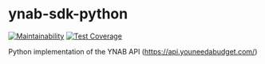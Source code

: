 # ynab-sdk-python
[![Maintainability](https://api.codeclimate.com/v1/badges/1cc63fda8d84d1ada123/maintainability)](https://codeclimate.com/github/andreroggeri/ynab-sdk-python/maintainability)
[![Test Coverage](https://api.codeclimate.com/v1/badges/1cc63fda8d84d1ada123/test_coverage)](https://codeclimate.com/github/andreroggeri/ynab-sdk-python/test_coverage)

Python implementation of the YNAB API (https://api.youneedabudget.com/)
